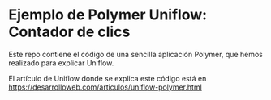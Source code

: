 # Ejemplo de Polymer Uniflow: Contador de clics

Este repo contiene el código de una sencilla aplicación Polymer, que hemos realizado para explicar Uniflow.

El artículo de Uniflow donde se explica este código está en https://desarrolloweb.com/articulos/uniflow-polymer.html